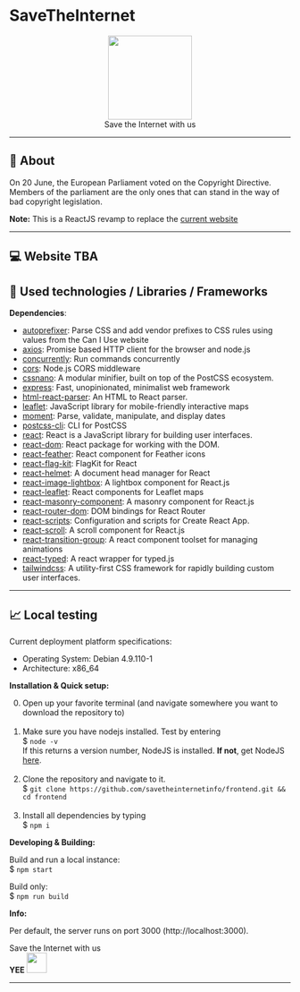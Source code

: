 # SaveTheInternet

<p align="center">
<img height="150" width="auto" src="https://i.imgur.com/SXC70FD.png" /><br>
Save the Internet with us
</p>

<hr>

## :pushpin: About

On 20 June, the European Parliament voted on the Copyright Directive. <br>
Members of the parliament are the only ones that can stand in the way of bad copyright legislation.

**Note:** This is a ReactJS revamp to replace the [current website](https://github.com/savetheinternetinfo/website)

<hr>

## :computer: Website TBA

<!-- **Deployment:**

[https://savetheinternet.info](https://savetheinternet.info)

**Staging (dev branch):**

[https://dev.savetheinternet.info/](https://dev.savetheinternet.info/)

<hr> -->

## :wrench: Used technologies / Libraries / Frameworks

**Dependencies**:

- [autoprefixer](https://ghub.io/autoprefixer): Parse CSS and add vendor prefixes to CSS rules using values from the Can I Use website
- [axios](https://ghub.io/axios): Promise based HTTP client for the browser and node.js
- [concurrently](https://ghub.io/concurrently): Run commands concurrently
- [cors](https://ghub.io/cors): Node.js CORS middleware
- [cssnano](https://ghub.io/cssnano): A modular minifier, built on top of the PostCSS ecosystem.
- [express](https://ghub.io/express): Fast, unopinionated, minimalist web framework
- [html-react-parser](https://ghub.io/html-react-parser): An HTML to React parser.
- [leaflet](https://ghub.io/leaflet): JavaScript library for mobile-friendly interactive maps
- [moment](https://ghub.io/moment): Parse, validate, manipulate, and display dates
- [postcss-cli](https://ghub.io/postcss-cli): CLI for PostCSS
- [react](https://ghub.io/react): React is a JavaScript library for building user interfaces.
- [react-dom](https://ghub.io/react-dom): React package for working with the DOM.
- [react-feather](https://ghub.io/react-feather): React component for Feather icons
- [react-flag-kit](https://ghub.io/react-flag-kit): FlagKit for React
- [react-helmet](https://ghub.io/react-helmet): A document head manager for React
- [react-image-lightbox](https://ghub.io/react-image-lightbox): A lightbox component for React.js
- [react-leaflet](https://ghub.io/react-leaflet): React components for Leaflet maps
- [react-masonry-component](https://ghub.io/react-masonry-component): A masonry component for React.js
- [react-router-dom](https://ghub.io/react-router-dom): DOM bindings for React Router
- [react-scripts](https://ghub.io/react-scripts): Configuration and scripts for Create React App.
- [react-scroll](https://ghub.io/react-scroll): A scroll component for React.js
- [react-transition-group](https://ghub.io/react-transition-group): A react component toolset for managing animations
- [react-typed](https://ghub.io/react-typed): A react wrapper for typed.js
- [tailwindcss](https://ghub.io/tailwindcss): A utility-first CSS framework for rapidly building custom user interfaces.

<hr>

## :chart_with_upwards_trend: Local testing

Current deployment platform specifications:

- Operating System: Debian 4.9.110-1
- Architecture: x86_64

**Installation & Quick setup:**

0. Open up your favorite terminal (and navigate somewhere you want to download the repository to) <br><br>
1. Make sure you have nodejs installed. Test by entering <br>
   \$ `node -v` <br>
   If this returns a version number, NodeJS is installed. **If not**, get NodeJS <a href="https://nodejs.org/en/download/package-manager/">here</a>. <br><br>
1. Clone the repository and navigate to it. <br>
   \$ `git clone https://github.com/savetheinternetinfo/frontend.git && cd frontend` <br><br>
1. Install all dependencies by typing <br>
   \$ `npm i`<br>

**Developing & Building:**

Build and run a local instance: <br>
\$ `npm start`

Build only:<br>
\$ `npm run build`

**Info:**

Per default, the server runs on port 3000 (http://localhost:3000). <br>

Save the Internet with us
<br>
**YEE**
<img height="36" width="auto" src="https://pbs.twimg.com/profile_images/504715443479670784/fauyuPDy_400x400.png"/><br>

<hr>
